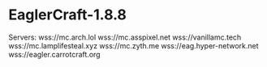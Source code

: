 # EaglerCraft-1.8.8

Servers:
 wss://mc.arch.lol
 wss://mc.asspixel.net
 wss://vanillamc.tech
 wss://mc.lamplifesteal.xyz
 wss://mc.zyth.me
 wss://eag.hyper-network.net
 wss://eagler.carrotcraft.org
